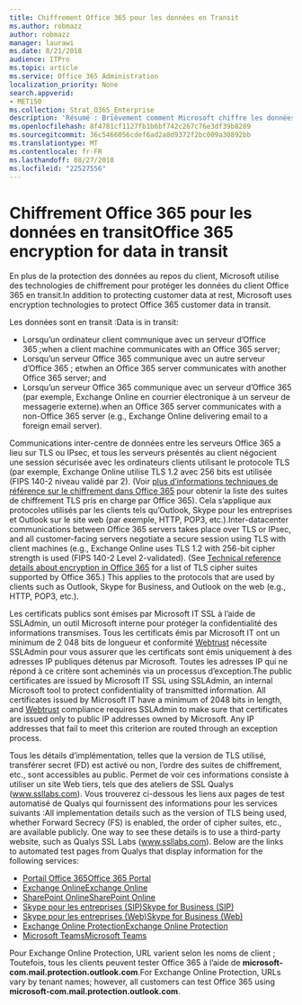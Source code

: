 ```yaml
---
title: Chiffrement Office 365 pour les données en Transit
ms.author: robmazz
author: robmazz
manager: laurawi
ms.date: 8/21/2018
audience: ITPro
ms.topic: article
ms.service: Office 365 Administration
localization_priority: None
search.appverid:
- MET150
ms.collection: Strat_O365_Enterprise
description: 'Résumé : Brièvement comment Microsoft chiffre les données en transit.'
ms.openlocfilehash: 8f4781cf1127fb1b6bf742c267c76e3df39b8209
ms.sourcegitcommit: 36c5466056cdef6ad2a8d9372f2bc009a30892bb
ms.translationtype: MT
ms.contentlocale: fr-FR
ms.lasthandoff: 08/27/2018
ms.locfileid: "22527556"
---
```

# <a name="office-365-encryption-for-data-in-transit"></a><span data-ttu-id="78667-103">Chiffrement Office 365 pour les données en transit</span><span class="sxs-lookup"><span data-stu-id="78667-103">Office 365 encryption for data in transit</span></span>

<span data-ttu-id="78667-104">En plus de la protection des données au repos du client, Microsoft utilise des technologies de chiffrement pour protéger les données du client Office 365 en transit.</span><span class="sxs-lookup"><span data-stu-id="78667-104">In addition to protecting customer data at rest, Microsoft uses encryption technologies to protect Office 365 customer data in transit.</span></span> 

<span data-ttu-id="78667-105">Les données sont en transit :</span><span class="sxs-lookup"><span data-stu-id="78667-105">Data is in transit:</span></span>
- <span data-ttu-id="78667-106">Lorsqu’un ordinateur client communique avec un serveur d’Office 365 ;</span><span class="sxs-lookup"><span data-stu-id="78667-106">when a client machine communicates with an Office 365 server;</span></span>
- <span data-ttu-id="78667-107">Lorsqu’un serveur Office 365 communique avec un autre serveur d’Office 365 ; et</span><span class="sxs-lookup"><span data-stu-id="78667-107">when an Office 365 server communicates with another Office 365 server; and</span></span>
- <span data-ttu-id="78667-108">Lorsqu’un serveur Office 365 communique avec un serveur d’Office 365 (par exemple, Exchange Online en courrier électronique à un serveur de messagerie externe).</span><span class="sxs-lookup"><span data-stu-id="78667-108">when an Office 365 server communicates with a non-Office 365 server (e.g., Exchange Online delivering email to a foreign email server).</span></span>

<span data-ttu-id="78667-p101">Communications inter-centre de données entre les serveurs Office 365 a lieu sur TLS ou IPsec, et tous les serveurs présentés au client négocient une session sécurisée avec les ordinateurs clients utilisant le protocole TLS (par exemple, Exchange Online utilise TLS 1.2 avec 256 bits est utilisée (FIPS 140-2 niveau validé par 2). (Voir [plus d’informations techniques de référence sur le chiffrement dans Office 365](https://support.office.com/article/Technical-reference-details-about-encryption-in-Office-365-862CBE93-4268-4EF9-BA79-277545ECF221) pour obtenir la liste des suites de chiffrement TLS pris en charge par Office 365). Cela s’applique aux protocoles utilisés par les clients tels qu’Outlook, Skype pour les entreprises et Outlook sur le site web (par exemple, HTTP, POP3, etc.).</span><span class="sxs-lookup"><span data-stu-id="78667-p101">Inter-datacenter communications between Office 365 servers takes place over TLS or IPsec, and all customer-facing servers negotiate a secure session using TLS with client machines (e.g., Exchange Online uses TLS 1.2 with 256-bit cipher strength is used (FIPS 140-2 Level 2-validated). (See [Technical reference details about encryption in Office 365](https://support.office.com/article/Technical-reference-details-about-encryption-in-Office-365-862CBE93-4268-4EF9-BA79-277545ECF221) for a list of TLS cipher suites supported by Office 365.) This applies to the protocols that are used by clients such as Outlook, Skype for Business, and Outlook on the web (e.g., HTTP, POP3, etc.).</span></span>

<span data-ttu-id="78667-p102">Les certificats publics sont émises par Microsoft IT SSL à l’aide de SSLAdmin, un outil Microsoft interne pour protéger la confidentialité des informations transmises. Tous les certificats émis par Microsoft IT ont un minimum de 2 048 bits de longueur et conformité [Webtrust](http://www.webtrust.org/homepage-documents/item70372.pdf) nécessite SSLAdmin pour vous assurer que les certificats sont émis uniquement à des adresses IP publiques détenus par Microsoft. Toutes les adresses IP qui ne répond à ce critère sont acheminés via un processus d’exception.</span><span class="sxs-lookup"><span data-stu-id="78667-p102">The public certificates are issued by Microsoft IT SSL using SSLAdmin, an internal Microsoft tool to protect confidentiality of transmitted information. All certificates issued by Microsoft IT have a minimum of 2048 bits in length, and [Webtrust](http://www.webtrust.org/homepage-documents/item70372.pdf) compliance requires SSLAdmin to make sure that certificates are issued only to public IP addresses owned by Microsoft. Any IP addresses that fail to meet this criterion are routed through an exception process.</span></span>

<span data-ttu-id="78667-p103">Tous les détails d’implémentation, telles que la version de TLS utilisé, transférer secret (FD) est activé ou non, l’ordre des suites de chiffrement, etc., sont accessibles au public. Permet de voir ces informations consiste à utiliser un site Web tiers, tels que des ateliers de SSL Qualys (www.ssllabs.com). Vous trouverez ci-dessous les liens aux pages de test automatisé de Qualys qui fournissent des informations pour les services suivants :</span><span class="sxs-lookup"><span data-stu-id="78667-p103">All implementation details such as the version of TLS being used, whether Forward Secrecy (FS) is enabled, the order of cipher suites, etc., are available publicly. One way to see these details is to use a third-party website, such as Qualys SSL Labs (www.ssllabs.com). Below are the links to automated test pages from Qualys that display information for the following services:</span></span>
- [<span data-ttu-id="78667-117">Portail Office 365</span><span class="sxs-lookup"><span data-stu-id="78667-117">Office 365 Portal</span></span>](https://www.ssllabs.com/ssltest/analyze.html?d=portal.office.com&hideResults=on)
- [<span data-ttu-id="78667-118">Exchange Online</span><span class="sxs-lookup"><span data-stu-id="78667-118">Exchange Online</span></span>](https://www.ssllabs.com/ssltest/analyze.html?d=outlook.office365.com&hideResults=on)
- [<span data-ttu-id="78667-119">SharePoint Online</span><span class="sxs-lookup"><span data-stu-id="78667-119">SharePoint Online</span></span>](https://www.ssllabs.com/ssltest/analyze.html?d=microsoft-my.sharepoint.com&hideResults=on)
- [<span data-ttu-id="78667-120">Skype pour les entreprises (SIP)</span><span class="sxs-lookup"><span data-stu-id="78667-120">Skype for Business (SIP)</span></span>](https://www.ssllabs.com/ssltest/analyze.html?d=sipdir.online.lync.com)
- [<span data-ttu-id="78667-121">Skype pour les entreprises (Web)</span><span class="sxs-lookup"><span data-stu-id="78667-121">Skype for Business (Web)</span></span>](https://www.ssllabs.com/ssltest/analyze.html?d=webdir.online.lync.com&hideResults=on)
- [<span data-ttu-id="78667-122">Exchange Online Protection</span><span class="sxs-lookup"><span data-stu-id="78667-122">Exchange Online Protection</span></span>](https://ssl-tools.net/mailservers/microsoft-com.mail.protection.outlook.com)
- [<span data-ttu-id="78667-123">Microsoft Teams</span><span class="sxs-lookup"><span data-stu-id="78667-123">Microsoft Teams</span></span>](https://www.ssllabs.com/ssltest/analyze.html?d=teams.microsoft.com&latest)

<span data-ttu-id="78667-124">Pour Exchange Online Protection, URL varient selon les noms de client ; Toutefois, tous les clients peuvent tester Office 365 à l’aide de **microsoft-com.mail.protection.outlook.com**.</span><span class="sxs-lookup"><span data-stu-id="78667-124">For Exchange Online Protection, URLs vary by tenant names; however, all customers can test Office 365 using **microsoft-com.mail.protection.outlook.com**.</span></span>

